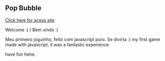 ## **Pop Bubble**

[Click here for acess site](https://marshalldt1.github.io/pop-bubble/)

Welcome :) / 
Bem vindo :)

Meu primeiro joguinho, feito com javascript puro. Se divirta :)
my first game made with javascript, it was a fantastic experience

have fun hehe.
